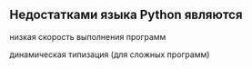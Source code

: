 ## Недостатками языка Python являются



низкая скорость выполнения программ

динамическая типизация (для сложных программ)